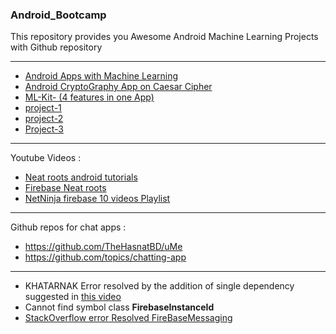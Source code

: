 ### Android_Bootcamp
This repository provides you Awesome Android Machine Learning Projects with Github repository

----
* [Android Apps with Machine Learning](https://github.com/fritzlabs/Awesome-Mobile-Machine-Learning)
* [Android CryptoGraphy App on Caesar Cipher](https://www.geeksforgeeks.org/encryption-and-decryption-application-in-android-using-caesar-cipher-algorithm/)
* [ML-Kit- (4 features in one App)](https://github.com/the-dagger/MLKitAndroid)
* [project-1](https://medium.com/coding-blocks/google-lens-firebase-54d34d7e1505)
* [project-2](https://heartbeat.comet.ml/implementing-ml-kits-smart-reply-api-in-an-android-app-d031183764b7)
* [Project-3](https://heartbeat.comet.ml/creating-an-offline-translation-android-app-using-firebase-ml-kit-d7d0fc5d8813)

----
Youtube Videos :  
* [Neat roots android tutorials](https://www.youtube.com/watch?v=OcT22kdNFvA)
* [Firebase Neat roots](https://www.youtube.com/watch?v=b1bGrWrx5Mo)
* [NetNinja firebase 10 videos Playlist](https://www.youtube.com/watch?v=4d-gIPGzmK4&list=PL4cUxeGkcC9itfjle0ji1xOZ2cjRGY_WB&index=1)

----
Github repos for chat apps :
* https://github.com/TheHasnatBD/uMe
* https://github.com/topics/chatting-app
----
* KHATARNAK Error resolved by the addition of single dependency suggested in [this video](https://www.youtube.com/watch?v=sxDaWrs4RUE)  
* Cannot find symbol class **FirebaseInstanceId**  
* [StackOverflow error Resolved FireBaseMessaging](https://stackoverflow.com/questions/51123197/firebaseinstanceidservice-is-deprecated)
